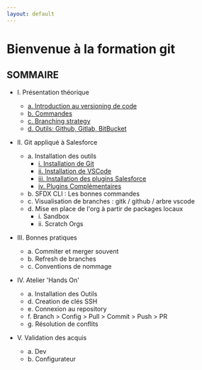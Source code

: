 ```yaml
---
layout: default
---
```


# Bienvenue à la formation git

## SOMMAIRE


- I. Présentation théorique
  - [a. Introduction au versioning de code](pages/introCodeVersionig)
  - [b. Commandes](pages/Commandes)
  - [c. Branching strategy](pages/BranchingStrategy)
  - [d. Outils: Github, Gitlab, BitBucket](pages/tools)

- II. Git appliqué à Salesforce
  - a. Installation des outils
    - [i. Installation de Git](pages/GitInstallation)
    - [ii. Installation de VSCode](pages/VSCodeInstallation)
    - [iii. Installation des plugins Salesforce](pages/VSCodePluginsInstallation)
    - [iv. Plugins Complémentaires](pages/VSCodeOthersPlugins)
  - b. SFDX CLI : Les bonnes commandes
  - c. Visualisation de branches : gitk / github / arbre vscode
  - d. Mise en place de l'org à partir de packages locaux
    - i. Sandbox
    - ii. Scratch Orgs

- III. Bonnes pratiques
  - a. Commiter et merger souvent
  - b. Refresh de branches
  - c. Conventions de nommage

- IV. Atelier 'Hands On'
  - a. Installation des Outils
  - d. Creation de clés SSH
  - e. Connexion au repository
  - f. Branch > Config > Pull > Commit > Push > PR
  - g. Résolution de conflits

- V. Validation des acquis
  - a. Dev
  - b. Configurateur
  